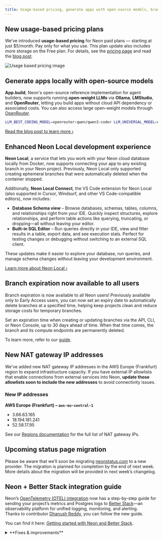 ```yaml
---
title: Usage-based pricing, generate apps with open-source models, branch expiration, and more
---
```


## New usage-based pricing plans

We’ve introduced **usage-based pricing** for Neon paid plans — starting at just $5/month. Pay only for what you use. This plan update also includes more storage on the Free plan. For details, see the [pricing page](https://neon.com/pricing) and read the [blog post](https://neon.com/blog/new-usage-based-pricing).

![Usage based pricing image](/docs/changelog/usage_based_pricing.png)

## Generate apps locally with open-source models

**App.build**, Neon's open-source reference implementation for agent builders, now supports running **open-weight LLMs** via **Ollama**, **LMStudio**, and **OpenRouter**, letting you build apps without cloud API dependency or associated costs. You can also access large open-weight models through [OpenRouter](https://openrouter.ai/).

```bash
LLM_BEST_CODING_MODEL=openrouter:qwen/qwen3-coder LLM_UNIVERSAL_MODEL=openrouter:z-ai/glm-4.5-air uv run generate "Create another to-do app, but give it a Roman Empire style—because I can’t stop thinking about it."
```

[Read the blog post to learn more ›](https://neon.com/blog/app-build-supports-open-source-models-locally)

## Enhanced Neon Local development experience

**Neon Local**, a service that lets you work with your Neon cloud database locally from Docker, now supports connecting your app to any existing branch in your Neon project. Previously, Neon Local only supported creating ephemeral branches that were automatically deleted when the container stopped.

Additionally, **Neon Local Connect**, the VS Code extension for Neon Local (also supported in Cursor, Windsurf, and other VS Code-compatible editors), now includes:

- **Database Schema view** – Browse databases, schemas, tables, columns, and relationships right from your IDE. Quickly inspect structures, explore relationships, and perform table actions like querying, truncating, or dropping—all without leaving your editor.
- **Built-in SQL Editor** – Run queries directly in your IDE, view and filter results in a table, export data, and see execution stats. Perfect for testing changes or debugging without switching to an external SQL client.

These updates make it easier to explore your database, run queries, and manage schema changes without leaving your development environment.

[Learn more about Neon Local ›](/docs/local/neon-local)

## Branch expiration now available to all users

Branch expiration is now available to all Neon users! Previously available only to Early Access users, you can now set an expiry date to automatically delete branches at a specified time, helping keep projects clean and reduce storage costs for temporary branches.

Set an expiration time when creating or updating branches via the API, CLI, or Neon Console, up to 30 days ahead of time. When that time comes, the branch and its compute endpoints are permanently deleted.

To learn more, refer to our [guide](/docs/guides/branch-expiration).

## New NAT gateway IP addresses

We've added new NAT gateway IP addresses in the AWS Europe (Frankfurt) region to expand infrastructure capacity. If you have external IP allowlists that enable connections from external services into Neon, **update those allowlists soon to include the new addresses** to avoid connectivity issues.

### New IP addresses

**AWS Europe (Frankfurt) – `aws-eu-central-1`**

- 3.66.63.165
- 18.194.181.241
- 52.58.17.95

See our [Regions documentation](/docs/introduction/regions#aws-nat-gateway-ip-addresses) for the full list of NAT gateway IPs.

## Upcoming status page migration

Please be aware that we’ll soon be migrating [neonstatus.com](https://neonstatus.com/) to a new provider. The migration is planned for completion by the end of next week. More details about the migration will be provided in next week’s changelog.

## Neon + Better Stack integration guide

Neon’s [OpenTelemetry (OTEL) integration](/docs/guides/opentelemetry) now has a step-by-step guide for sending your project’s metrics and Postgres logs to [Better Stack](https://betterstack.com/)—an observability platform for unified logging, monitoring, and alerting.  
Thanks to contributor [Dhanush Reddy](https://github.com/dhanushreddy291), you can follow the new guide.

You can find it here: [Getting started with Neon and Better Stack](https://neon.com/guides/betterstack-otel-neon).

<details>

<summary>**Fixes & improvements**</summary>

- **Drizzle Studio update**

  The Drizzle Studio integration that powers the **Tables** page in the Neon Console has been updated to version 1.2.6. For the latest improvements and fixes, see the [Neon Drizzle Studio Integration Changelog](https://github.com/neondatabase/neon-drizzle-studio-changelog/blob/main/CHANGELOG.md)

- **Fixes**
  - Previously, the `LOGIN` attribute was always included for `ALTER ROLE` and `CREATE ROLE` statements, even when explicitly specifying `NOLOGIN`. Now, if `NOLOGIN` is provided, `LOGIN` is not appended by default.
  - Fixed an issue with `pg_repack` extension permissions to ensure that non-superusers can create the extension.

</details>
